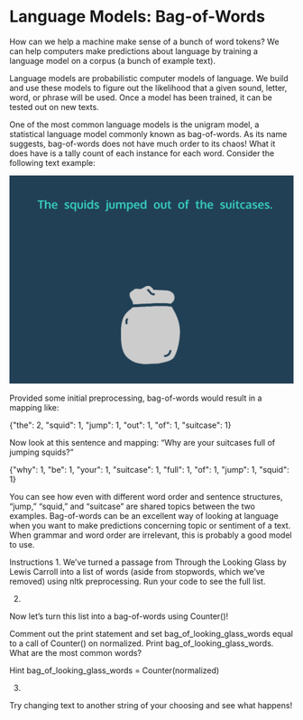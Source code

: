 # Language Models: Bag-of-Words
How can we help a machine make sense of a bunch of word tokens? We can help computers make predictions about language by training a language model on a corpus (a bunch of example text).

Language models are probabilistic computer models of language. We build and use these models to figure out the likelihood that a given sound, letter, word, or phrase will be used. Once a model has been trained, it can be tested out on new texts.

One of the most common language models is the unigram model, a statistical language model commonly known as bag-of-words. As its name suggests, bag-of-words does not have much order to its chaos! What it does have is a tally count of each instance for each word. Consider the following text example:

![image](/canlp/4_bag-of-Words/bag-of-words.gif)

Provided some initial preprocessing, bag-of-words would result in a mapping like:

{"the": 2, "squid": 1, "jump": 1, "out": 1, "of": 1, "suitcase": 1}
 
Now look at this sentence and mapping: “Why are your suitcases full of jumping squids?”

{"why": 1, "be": 1, "your": 1, "suitcase": 1, "full": 1, "of": 1, "jump": 1, "squid": 1}
 
You can see how even with different word order and sentence structures, “jump,” “squid,” and “suitcase” are shared topics between the two examples. Bag-of-words can be an excellent way of looking at language when you want to make predictions concerning topic or sentiment of a text. When grammar and word order are irrelevant, this is probably a good model to use.

Instructions
1.
We’ve turned a passage from Through the Looking Glass by Lewis Carroll into a list of words (aside from stopwords, which we’ve removed) using nltk preprocessing. Run your code to see the full list.

2.
Now let’s turn this list into a bag-of-words using Counter()!

Comment out the print statement and set bag_of_looking_glass_words equal to a call of Counter() on normalized. Print bag_of_looking_glass_words. What are the most common words?

Hint
bag_of_looking_glass_words = Counter(normalized)

3.
Try changing text to another string of your choosing and see what happens!
